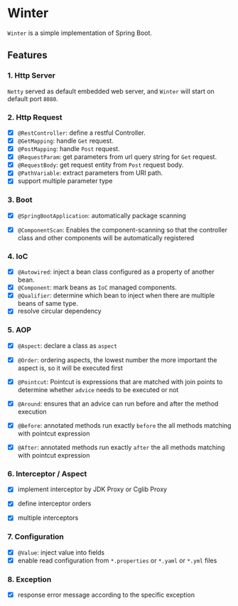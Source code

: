 # Winter

`Winter` is a simple implementation of Spring Boot.

## Features

### 1. Http Server

`Netty` served as default embedded web server, and `Winter` will start on default port `8080`.


### 2. Http Request

* [x] `@RestController`: define a restful Controller.
* [x] `@GetMapping`: handle `Get` request.
* [x] `@PostMapping`: handle `Post` request.
* [x] `@RequestParam`: get parameters from url query string for `Get` request.
* [x] `@RequestBody`: get request entity from `Post` request body.
* [x] `@PathVariable`: extract parameters from URI path.
* [x] support multiple parameter type

### 3. Boot

* [x] `@SpringBootApplication`: automatically package scanning
* [x] `@ComponentScan`: Enables the component-scanning so that the controller class and other components will be automatically registered


### 4. IoC

* [x] `@Autowired`: inject a bean class configured as a property of another bean.
* [x] `@Component`: mark beans as `IoC` managed components. 
* [x] `@Qualifier`: determine which bean to inject when there are multiple beans of same type.
* [x] resolve circular dependency

### 5. AOP

* [x] `@Aspect`: declare a class as `aspect`
* [x] `@Order`: ordering aspects, the lowest number the more important the aspect is, so it will be executed first
* [x] `@Pointcut`: Pointcut is expressions that are matched with join points to determine whether `advice` needs to be executed or not
* [x] `@Around`: ensures that an advice can run before and after the method execution 
* [x] `@Before`: annotated methods run exactly `before` the all methods matching with pointcut expression
* [x] `@After`: annotated methods run exactly `after` the all methods matching with pointcut expression


### 6. Interceptor / Aspect

* [x] implement interceptor by JDK Proxy or Cglib Proxy
* [x] define interceptor orders
* [x] multiple interceptors


### 7. Configuration

* [x] `@Value`: inject value into fields
* [x] enable read configuration from `*.properties` or `*.yaml` or `*.yml` files

### 8. Exception

* [x] response error message according to the specific exception
